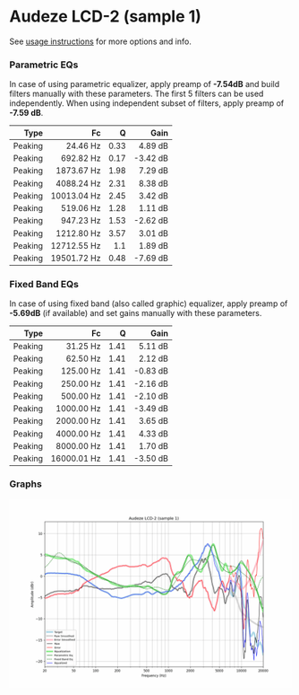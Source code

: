 # Audeze LCD-2 (sample 1)
See [usage instructions](https://github.com/jaakkopasanen/AutoEq#usage) for more options and info.

### Parametric EQs
In case of using parametric equalizer, apply preamp of **-7.54dB** and build filters manually
with these parameters. The first 5 filters can be used independently.
When using independent subset of filters, apply preamp of **-7.59 dB**.

| Type    | Fc          |    Q | Gain     |
|--------:|------------:|-----:|---------:|
| Peaking | 24.46 Hz    | 0.33 | 4.89 dB  |
| Peaking | 692.82 Hz   | 0.17 | -3.42 dB |
| Peaking | 1873.67 Hz  | 1.98 | 7.29 dB  |
| Peaking | 4088.24 Hz  | 2.31 | 8.38 dB  |
| Peaking | 10013.04 Hz | 2.45 | 3.42 dB  |
| Peaking | 519.06 Hz   | 1.28 | 1.11 dB  |
| Peaking | 947.23 Hz   | 1.53 | -2.62 dB |
| Peaking | 1212.80 Hz  | 3.57 | 3.01 dB  |
| Peaking | 12712.55 Hz | 1.1  | 1.89 dB  |
| Peaking | 19501.72 Hz | 0.48 | -7.69 dB |

### Fixed Band EQs
In case of using fixed band (also called graphic) equalizer, apply preamp of **-5.69dB**
(if available) and set gains manually with these parameters.

| Type    | Fc          |    Q | Gain     |
|--------:|------------:|-----:|---------:|
| Peaking | 31.25 Hz    | 1.41 | 5.11 dB  |
| Peaking | 62.50 Hz    | 1.41 | 2.12 dB  |
| Peaking | 125.00 Hz   | 1.41 | -0.83 dB |
| Peaking | 250.00 Hz   | 1.41 | -2.16 dB |
| Peaking | 500.00 Hz   | 1.41 | -2.10 dB |
| Peaking | 1000.00 Hz  | 1.41 | -3.49 dB |
| Peaking | 2000.00 Hz  | 1.41 | 3.65 dB  |
| Peaking | 4000.00 Hz  | 1.41 | 4.33 dB  |
| Peaking | 8000.00 Hz  | 1.41 | 1.70 dB  |
| Peaking | 16000.01 Hz | 1.41 | -3.50 dB |

### Graphs
![](./Audeze%20LCD-2%20(sample%201).png)